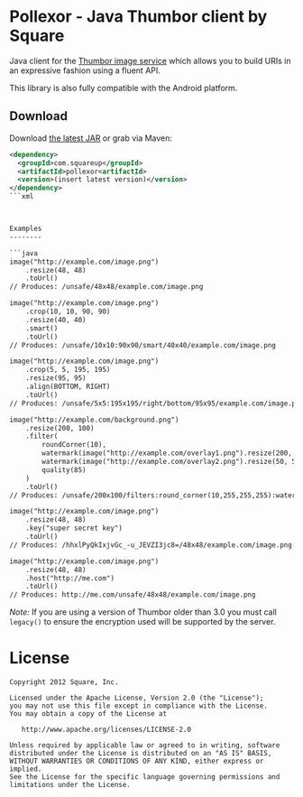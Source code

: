 Pollexor - Java Thumbor client by Square
========================================

Java client for the [Thumbor image service][1] which allows you to build URIs
in an expressive fashion using a fluent API.

This library is also fully compatible with the Android platform.



Download
--------

Download [the latest JAR][2] or grab via Maven:

```xml
<dependency>
  <groupId>com.squareup</groupId>
  <artifactId>pollexor<artifactId>
  <version>(insert latest version)</version>
</dependency>
```xml



Examples
--------

```java
image("http://example.com/image.png")
    .resize(48, 48)
    .toUrl()
// Produces: /unsafe/48x48/example.com/image.png

image("http://example.com/image.png")
    .crop(10, 10, 90, 90)
    .resize(40, 40)
    .smart()
    .toUrl()
// Produces: /unsafe/10x10:90x90/smart/40x40/example.com/image.png

image("http://example.com/image.png")
    .crop(5, 5, 195, 195)
    .resize(95, 95)
    .align(BOTTOM, RIGHT)
    .toUrl()
// Produces: /unsafe/5x5:195x195/right/bottom/95x95/example.com/image.png

image("http://example.com/background.png")
    .resize(200, 100)
    .filter(
        roundCorner(10),
        watermark(image("http://example.com/overlay1.png").resize(200, 100)),
        watermark(image("http://example.com/overlay2.png").resize(50, 50), 75, 25),
        quality(85)
    )
    .toUrl()
// Produces: /unsafe/200x100/filters:round_corner(10,255,255,255):watermark(/unsafe/200x100/example.com/overlay1.png,0,0,0):watermark(/unsafe/50x50/example.com/overlay2.png,75,25,0):quality(85)/example.com/background.png

image("http://example.com/image.png")
    .resize(48, 48)
    .key("super secret key")
    .toUrl()
// Produces: /hhxlPyQkIxjvGc_-u_JEVZI3jc8=/48x48/example.com/image.png

image("http://example.com/image.png")
    .resize(48, 48)
    .host("http://me.com")
    .toUrl()
// Produces: http://me.com/unsafe/48x48/example.com/image.png
```

*Note:* If you are using a version of Thumbor older than 3.0 you must call
`legacy()` to ensure the encryption used will be supported by the server.



License
=======

    Copyright 2012 Square, Inc.

    Licensed under the Apache License, Version 2.0 (the "License");
    you may not use this file except in compliance with the License.
    You may obtain a copy of the License at

       http://www.apache.org/licenses/LICENSE-2.0

    Unless required by applicable law or agreed to in writing, software
    distributed under the License is distributed on an "AS IS" BASIS,
    WITHOUT WARRANTIES OR CONDITIONS OF ANY KIND, either express or implied.
    See the License for the specific language governing permissions and
    limitations under the License.


 [1]: https://github.com/globocom/thumbor
 [2]: http://repository.sonatype.org/service/local/artifact/maven/redirect?r=central-proxy&g=com.squareup&a=pollexor&v=LATEST
